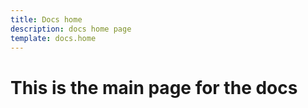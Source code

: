 ```yaml
---
title: Docs home
description: docs home page
template: docs.home
---
```


# This is the main page for the docs
